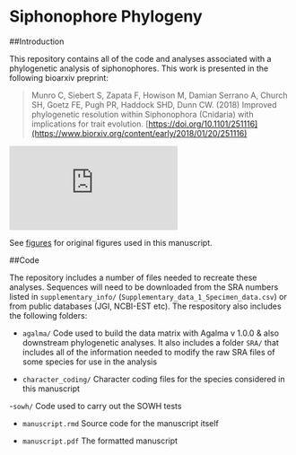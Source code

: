 # Siphonophore Phylogeny

##Introduction

This repository contains all of the code and analyses associated with a phylogenetic analysis of siphonophores. This work is presented in the following bioarxiv preprint:

>Munro C, Siebert S, Zapata F, Howison M, Damian Serrano A, Church SH, Goetz FE, Pugh PR, Haddock SHD, Dunn CW. (2018) Improved phylogenetic resolution within Siphonophora (Cnidaria) with implications for trait evolution. [https://doi.org/10.1101/251116](https://www.biorxiv.org/content/early/2018/01/20/251116)

![Figure 3](https://cdn.rawgit.com/caseywdunn/siphonophore_phylogeny_2017/86f83732/figures/Figure3.pdf)

See [figures](https://github.com/caseywdunn/siphonophore_phylogeny_2017/tree/master/figures) for original figures used in this manuscript.

##Code

The repository includes a number of files needed to recreate these analyses. Sequences will need to be downloaded from the SRA numbers listed in `supplementary_info/` (`Supplementary_data_1_Specimen_data.csv`) or from public databases (JGI, NCBI-EST etc). The respository also includes the following folders:

- `agalma/` Code used to build the data matrix with Agalma v 1.0.0 & also downstream phylogenetic analyses. It also includes a folder `SRA/` that includes all of the information needed to modify the raw SRA files of some species for use in the analysis 

- `character_coding/` Character coding files for the species considered in this manuscript

-`sowh/` Code used to carry out the SOWH tests

- `manuscript.rmd` Source code for the manuscript itself

- `manuscript.pdf` The formatted manuscript
